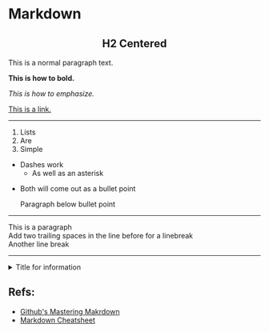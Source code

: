 
# Markdown
<h2 align="center">H2 Centered</h2>

This is a normal paragraph text.

**This is how to bold.**

*This is how to emphasize.*

[This is a link.](http://google.com)

---

1. Lists
2. Are
3. Simple

- Dashes work
  - As well as an asterisk
* Both will come out as a bullet point

   Paragraph below bullet point
   
___

This is a paragraph  
Add two trailing spaces in the line before for a linebreak  
Another line break

***

<details>
  <summary>Title for information</summary>

  Information goes in here  
</details>

## Refs:
- [Github's Mastering Makrdown](https://guides.github.com/features/mastering-markdown/)
- [Markdown Cheatsheet](https://github.com/adam-p/markdown-here/wiki/Markdown-Cheatsheet)

<!--- testing a comment -->
